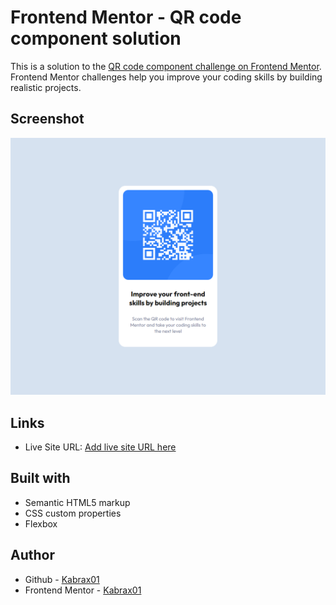 # Frontend Mentor - QR code component solution

This is a solution to the [QR code component challenge on Frontend Mentor](https://www.frontendmentor.io/challenges/qr-code-component-iux_sIO_H). Frontend Mentor challenges help you improve your coding skills by building realistic projects. 


## Screenshot

![](/images/127.0.0.1_5500_index.html.png)

## Links


- Live Site URL: [Add live site URL here](https://your-live-site-url.com)


## Built with

- Semantic HTML5 markup
- CSS custom properties
- Flexbox

## Author

- Github - [Kabrax01](https://github.com/Kabrax01)
- Frontend Mentor - [Kabrax01](https://www.frontendmentor.io/profile/Kabrax01)




